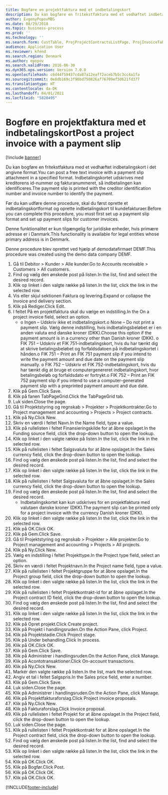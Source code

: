 ```yaml
---
title: Bogføre en projektfaktura med et indbetalingskort
description: Du kan bogføre en fritekstfaktura med et vedhæftet indbetalingskort i det angivne format.
author: EvgenyPopovMBS
ms.date: 08/29/2018
ms.topic: business-process
ms.prod: ''
ms.technology: ''
ms.search.form: CustTable, ProjProjectContractsListPage, ProjInvoiceTableCreate, ProjInvoiceTable, ProjProjectsListPage, ProjTableCreate, ProjGroupLookUp, ProjTable,  ProjTransOnAcc, ProjInvoiceProposalListPage, ProjInvoiceProposalCreateLines, ProjInvoiceProposalDetail, ProjInvoiceEditLines
audience: Application User
ms.reviewer: kfend
ms.search.region: Denmark
ms.author: epopov
ms.search.validFrom: 2016-06-30
ms.dyn365.ops.version: Version 7.0.0
ms.openlocfilehash: c6d44f59437cda87a12eaff2aceb7b5c3cc4a1fa
ms.sourcegitcommit: 0e8db169c3f90bd750826af76709ef5d621fd377
ms.translationtype: HT
ms.contentlocale: da-DK
ms.lasthandoff: 04/01/2021
ms.locfileid: "5820495"
---
```

# <a name="post-a-project-invoice-with-a-payment-slip"></a><span data-ttu-id="98806-103">Bogføre en projektfaktura med et indbetalingskort</span><span class="sxs-lookup"><span data-stu-id="98806-103">Post a project invoice with a payment slip</span></span>

[!include [banner](../../includes/banner.md)]

<span data-ttu-id="98806-104">Du kan bogføre en fritekstfaktura med et vedhæftet indbetalingskort i det angivne format.</span><span class="sxs-lookup"><span data-stu-id="98806-104">You can post a free text invoice with a payment slip attachment in a specified format.</span></span> <span data-ttu-id="98806-105">Indbetalingskortet udskrives med kreditorens id-nummer og fakturanummeret, så indbetalingen kan identificeres.</span><span class="sxs-lookup"><span data-stu-id="98806-105">The payment slip is printed with the creditor identification number and invoice number to identify the payment.</span></span>

<span data-ttu-id="98806-106">Før du kan udføre denne procedure, skal du først oprette et indbetalingskortformat og oprette indbetalingskort til kundefakturaer.</span><span class="sxs-lookup"><span data-stu-id="98806-106">Before you can complete this procedure, you must first set up a payment slip format and set up payment slips for customer invoices.</span></span> 



<span data-ttu-id="98806-107">Denne funktionalitet er kun tilgængelig for juridiske enheder, hvis primære adresse er i Danmark.</span><span class="sxs-lookup"><span data-stu-id="98806-107">This functionality is available for legal entities whose primary address is in Denmark.</span></span> 

<span data-ttu-id="98806-108">Denne procedure blev oprettet ved hjælp af demodatafirmaet DEMF.</span><span class="sxs-lookup"><span data-stu-id="98806-108">This procedure was created using the demo data company DEMF.</span></span>

1. <span data-ttu-id="98806-109">Gå til Debitor > Kunder > Alle kunder.</span><span class="sxs-lookup"><span data-stu-id="98806-109">Go to Accounts receivable > Customers > All customers.</span></span>
2. <span data-ttu-id="98806-110">Find og vælg den ønskede post på listen.</span><span class="sxs-lookup"><span data-stu-id="98806-110">In the list, find and select the desired record.</span></span>
3. <span data-ttu-id="98806-111">Klik op linket i den valgte række på listen.</span><span class="sxs-lookup"><span data-stu-id="98806-111">In the list, click the link in the selected row.</span></span>
4. <span data-ttu-id="98806-112">Vis eller skjul sektionen Faktura og levering.</span><span class="sxs-lookup"><span data-stu-id="98806-112">Expand or collapse the Invoice and delivery section.</span></span>
5. <span data-ttu-id="98806-113">Klik på Rediger.</span><span class="sxs-lookup"><span data-stu-id="98806-113">Click Edit.</span></span>
6. <span data-ttu-id="98806-114">I feltet På en projektfaktura skal du vælge en indstilling.</span><span class="sxs-lookup"><span data-stu-id="98806-114">In the On a project invoice field, select an option.</span></span>
    * <span data-ttu-id="98806-115">o    Ingen – Udskriv ikke et indbetalingskort.</span><span class="sxs-lookup"><span data-stu-id="98806-115">o    None – Do not print a payment slip.</span></span> <span data-ttu-id="98806-116">Vælg denne indstilling, hvis indbetalingsbeløbet er i en anden valuta end danske kroner (DKK).</span><span class="sxs-lookup"><span data-stu-id="98806-116">Choose this option if the payment amount is in a currency other than Danish kroner (DKK).</span></span>   <span data-ttu-id="98806-117">o    FIK 751 – Udskriv et FIK 751-indbetalingskort, hvis du har tænkt dig at skrive betalingsbeløbet og forfaldsdatoen på indbetalingskortet i hånden.</span><span class="sxs-lookup"><span data-stu-id="98806-117">o    FIK 751 – Print an FIK 751 payment slip if you intend to write the payment amount and due date on the payment slip manually.</span></span>   <span data-ttu-id="98806-118">o FIK 752 – Udskriv et FIK 752-indbetalingskort, hvis du har tænkt dig at bruge et computergenereret indbetalingskort, hvor betalingsbeløb og forfaldsdato er fortrykt.</span><span class="sxs-lookup"><span data-stu-id="98806-118">o    FIK 752 – Print an FIK 752 payment slip if you intend to use a computer-generated payment slip with a preprinted payment amount and due date.</span></span>     
7. <span data-ttu-id="98806-119">Klik på Gem.</span><span class="sxs-lookup"><span data-stu-id="98806-119">Click Save.</span></span>
8. <span data-ttu-id="98806-120">Klik på fanen TabPageGrid.</span><span class="sxs-lookup"><span data-stu-id="98806-120">Click the TabPageGrid tab.</span></span>
9. <span data-ttu-id="98806-121">Luk siden.</span><span class="sxs-lookup"><span data-stu-id="98806-121">Close the page.</span></span>
10. <span data-ttu-id="98806-122">Gå til Projektstyring og regnskab > Projekter > Projektkontrakter.</span><span class="sxs-lookup"><span data-stu-id="98806-122">Go to Project management and accounting > Projects > Project contracts.</span></span>
11. <span data-ttu-id="98806-123">Klik på Ny.</span><span class="sxs-lookup"><span data-stu-id="98806-123">Click New.</span></span>
12. <span data-ttu-id="98806-124">Skriv en værdi i feltet Navn.</span><span class="sxs-lookup"><span data-stu-id="98806-124">In the Name field, type a value.</span></span>
13. <span data-ttu-id="98806-125">Klik på rullelisten i feltet Finansieringskilde for at åbne opslaget.</span><span class="sxs-lookup"><span data-stu-id="98806-125">In the Funding source field, click the drop-down button to open the lookup.</span></span>
14. <span data-ttu-id="98806-126">Klik op linket i den valgte række på listen.</span><span class="sxs-lookup"><span data-stu-id="98806-126">In the list, click the link in the selected row.</span></span>
15. <span data-ttu-id="98806-127">Klik på rullelisten i feltet Salgsvaluta for at åbne opslaget.</span><span class="sxs-lookup"><span data-stu-id="98806-127">In the Sales currency field, click the drop-down button to open the lookup.</span></span>
16. <span data-ttu-id="98806-128">Find og vælg den ønskede post på listen.</span><span class="sxs-lookup"><span data-stu-id="98806-128">In the list, find and select the desired record.</span></span>
17. <span data-ttu-id="98806-129">Klik op linket i den valgte række på listen.</span><span class="sxs-lookup"><span data-stu-id="98806-129">In the list, click the link in the selected row.</span></span>
18. <span data-ttu-id="98806-130">Klik på rullelisten i feltet Salgsvaluta for at åbne opslaget.</span><span class="sxs-lookup"><span data-stu-id="98806-130">In the Sales currency field, click the drop-down button to open the lookup.</span></span>
19. <span data-ttu-id="98806-131">Find og vælg den ønskede post på listen.</span><span class="sxs-lookup"><span data-stu-id="98806-131">In the list, find and select the desired record.</span></span>
    * <span data-ttu-id="98806-132">Indbetalingskortet kan kun udskrives for en projektfaktura med valutaen danske kroner (DKK).</span><span class="sxs-lookup"><span data-stu-id="98806-132">The payment slip can be printed only for a project invoice with the currency Danish kroner (DKK).</span></span>  
20. <span data-ttu-id="98806-133">Klik op linket i den valgte række på listen.</span><span class="sxs-lookup"><span data-stu-id="98806-133">In the list, click the link in the selected row.</span></span>
21. <span data-ttu-id="98806-134">Klik på OK.</span><span class="sxs-lookup"><span data-stu-id="98806-134">Click OK.</span></span>
22. <span data-ttu-id="98806-135">Klik på Gem.</span><span class="sxs-lookup"><span data-stu-id="98806-135">Click Save.</span></span>
23. <span data-ttu-id="98806-136">Gå til Projektstyring og regnskab > Projekter > Alle projekter.</span><span class="sxs-lookup"><span data-stu-id="98806-136">Go to Project management and accounting > Projects > All projects.</span></span>
24. <span data-ttu-id="98806-137">Klik på Ny.</span><span class="sxs-lookup"><span data-stu-id="98806-137">Click New.</span></span>
25. <span data-ttu-id="98806-138">Vælg en indstilling i feltet Projekttype.</span><span class="sxs-lookup"><span data-stu-id="98806-138">In the Project type field, select an option.</span></span>
26. <span data-ttu-id="98806-139">Skriv en værdi i feltet Projektnavn.</span><span class="sxs-lookup"><span data-stu-id="98806-139">In the Project name field, type a value.</span></span>
27. <span data-ttu-id="98806-140">Klik på rullelisten i feltet Projektgruppe for at åbne opslaget.</span><span class="sxs-lookup"><span data-stu-id="98806-140">In the Project group field, click the drop-down button to open the lookup.</span></span>
28. <span data-ttu-id="98806-141">Klik op linket i den valgte række på listen.</span><span class="sxs-lookup"><span data-stu-id="98806-141">In the list, click the link in the selected row.</span></span>
29. <span data-ttu-id="98806-142">Klik på rullelisten i feltet Projektkontrakt-id for at åbne opslaget.</span><span class="sxs-lookup"><span data-stu-id="98806-142">In the Project contract ID field, click the drop-down button to open the lookup.</span></span>
30. <span data-ttu-id="98806-143">Find og vælg den ønskede post på listen.</span><span class="sxs-lookup"><span data-stu-id="98806-143">In the list, find and select the desired record.</span></span>
31. <span data-ttu-id="98806-144">Klik op linket i den valgte række på listen.</span><span class="sxs-lookup"><span data-stu-id="98806-144">In the list, click the link in the selected row.</span></span>
32. <span data-ttu-id="98806-145">Klik på Opret projekt.</span><span class="sxs-lookup"><span data-stu-id="98806-145">Click Create project.</span></span>
33. <span data-ttu-id="98806-146">Klik på Projekt i handlingsruden.</span><span class="sxs-lookup"><span data-stu-id="98806-146">On the Action Pane, click Project.</span></span>
34. <span data-ttu-id="98806-147">Klik på Projektstadie.</span><span class="sxs-lookup"><span data-stu-id="98806-147">Click Project stage.</span></span>
35. <span data-ttu-id="98806-148">Klik på Under behandling.</span><span class="sxs-lookup"><span data-stu-id="98806-148">Click In process.</span></span>
36. <span data-ttu-id="98806-149">Klik på OK.</span><span class="sxs-lookup"><span data-stu-id="98806-149">Click OK.</span></span>
37. <span data-ttu-id="98806-150">Klik på Gem.</span><span class="sxs-lookup"><span data-stu-id="98806-150">Click Save.</span></span>
38. <span data-ttu-id="98806-151">Klik på Administrer i handlingsruden.</span><span class="sxs-lookup"><span data-stu-id="98806-151">On the Action Pane, click Manage.</span></span>
39. <span data-ttu-id="98806-152">Klik på Acontotransaktioner.</span><span class="sxs-lookup"><span data-stu-id="98806-152">Click On-account transactions.</span></span>
40. <span data-ttu-id="98806-153">Klik på Ny.</span><span class="sxs-lookup"><span data-stu-id="98806-153">Click New.</span></span>
41. <span data-ttu-id="98806-154">Markér den valgte række på listen.</span><span class="sxs-lookup"><span data-stu-id="98806-154">In the list, mark the selected row.</span></span>
42. <span data-ttu-id="98806-155">Angiv et tal i feltet Salgspris.</span><span class="sxs-lookup"><span data-stu-id="98806-155">In the Sales price field, enter a number.</span></span>
43. <span data-ttu-id="98806-156">Klik på Gem.</span><span class="sxs-lookup"><span data-stu-id="98806-156">Click Save.</span></span>
44. <span data-ttu-id="98806-157">Luk siden.</span><span class="sxs-lookup"><span data-stu-id="98806-157">Close the page.</span></span>
45. <span data-ttu-id="98806-158">Klik på Administrer i handlingsruden.</span><span class="sxs-lookup"><span data-stu-id="98806-158">On the Action Pane, click Manage.</span></span>
46. <span data-ttu-id="98806-159">Klik på Projektfakturaforslag.</span><span class="sxs-lookup"><span data-stu-id="98806-159">Click Project invoice proposals.</span></span>
47. <span data-ttu-id="98806-160">Klik på Ny.</span><span class="sxs-lookup"><span data-stu-id="98806-160">Click New.</span></span>
48. <span data-ttu-id="98806-161">Klik på Fakturaforslag.</span><span class="sxs-lookup"><span data-stu-id="98806-161">Click Invoice proposal.</span></span>
49. <span data-ttu-id="98806-162">Klik på rullelisten i feltet Projekt for at åbne opslaget.</span><span class="sxs-lookup"><span data-stu-id="98806-162">In the Project field, click the drop-down button to open the lookup.</span></span>
50. <span data-ttu-id="98806-163">Luk siden.</span><span class="sxs-lookup"><span data-stu-id="98806-163">Close the page.</span></span>
51. <span data-ttu-id="98806-164">Klik på rullelisten i feltet Projektkontrakt for at åbne opslaget.</span><span class="sxs-lookup"><span data-stu-id="98806-164">In the Project contract field, click the drop-down button to open the lookup.</span></span>
52. <span data-ttu-id="98806-165">Find og vælg den ønskede post på listen.</span><span class="sxs-lookup"><span data-stu-id="98806-165">In the list, find and select the desired record.</span></span>
53. <span data-ttu-id="98806-166">Klik op linket i den valgte række på listen.</span><span class="sxs-lookup"><span data-stu-id="98806-166">In the list, click the link in the selected row.</span></span>
54. <span data-ttu-id="98806-167">Klik på OK.</span><span class="sxs-lookup"><span data-stu-id="98806-167">Click OK.</span></span>
55. <span data-ttu-id="98806-168">Klik på Bogfør.</span><span class="sxs-lookup"><span data-stu-id="98806-168">Click Post.</span></span>
56. <span data-ttu-id="98806-169">Klik på OK.</span><span class="sxs-lookup"><span data-stu-id="98806-169">Click OK.</span></span>
57. <span data-ttu-id="98806-170">Klik på OK.</span><span class="sxs-lookup"><span data-stu-id="98806-170">Click OK.</span></span>



[!INCLUDE[footer-include](../../../includes/footer-banner.md)]